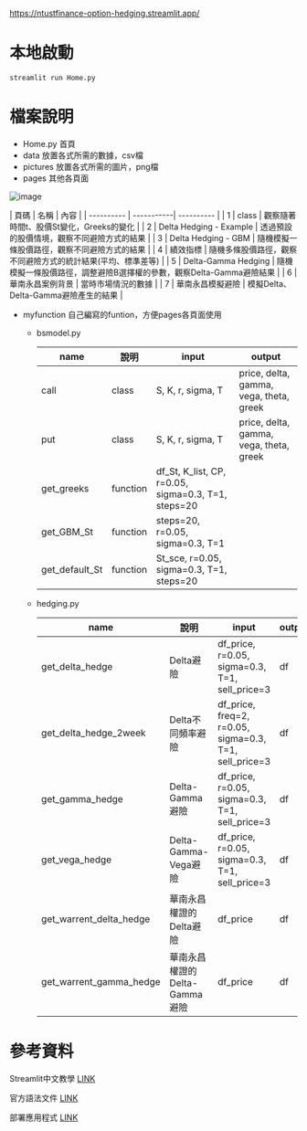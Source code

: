 
https://ntustfinance-option-hedging.streamlit.app/

# 本地啟動
```
streamlit run Home.py
```

# 檔案說明

* Home.py 首頁
* data 放置各式所需的數據，csv檔
* pictures 放置各式所需的圖片，png檔
* pages 其他各頁面
 
![image](https://github.com/TanukiFin/111moe_option_hedging/assets/73293068/a0b7b30c-976b-4997-9ac1-b686b76a1afd)

<div align="left">
    | 頁碼  | 名稱 | 內容 | 
    | ---------- | -----------| ---------- | 
    | 1  | class   | 觀察隨著時間t、股價St變化，Greeks的變化 |
    | 2   | Delta Hedging - Example   | 透過預設的股價情境，觀察不同避險方式的結果 |
    | 3   | Delta Hedging - GBM   | 隨機模擬一條股價路徑，觀察不同避險方式的結果 | 
    | 4   | 績效指標   | 隨機多條股價路徑，觀察不同避險方式的統計結果(平均、標準差等) | 
    | 5   | Delta-Gamma Hedging   | 隨機模擬一條股價路徑，調整避險B選擇權的參數，觀察Delta-Gamma避險結果 |
   | 6   | 華南永昌案例背景   | 當時市場情況的數據 |
   | 7   | 華南永昌模擬避險   | 模擬Delta、Delta-Gamma避險產生的結果 |
</div>

* myfunction 自己編寫的funtion，方便pages各頁面使用
  * bsmodel.py
    <div align="left">

    | name  | 說明 | input | output |
    | ---------- | -----------| ---------- | -----------|
    | call  | class   | S, K, r, sigma, T | price, delta, gamma, vega, theta, greek   |
    | put   | class   | S, K, r, sigma, T | price, delta, gamma, vega, theta, greek   |
    | get_greeks   | function   | df_St, K_list, CP, r=0.05, sigma=0.3, T=1, steps=20 |   |
    | get_GBM_St   | function   | steps=20, r=0.05, sigma=0.3, T=1 |  |
    | get_default_St   | function   | St_sce, r=0.05, sigma=0.3, T=1, steps=20 | |

    </div>
    
  * hedging.py
    <div align="left">

    | name  | 說明 | input | output |
    | ---------- | -----------| ---------- | -----------|
    | get_delta_hedge  | Delta避險   | df_price, r=0.05, sigma=0.3, T=1, sell_price=3 |  df  |
    | get_delta_hedge_2week   | Delta不同頻率避險   | df_price, freq=2, r=0.05, sigma=0.3, T=1, sell_price=3 |  df  |
    | get_gamma_hedge   | Delta-Gamma避險   | df_price, r=0.05, sigma=0.3, T=1, sell_price=3 | df  |
    | get_vega_hedge   | Delta-Gamma-Vega避險  | df_price, r=0.05, sigma=0.3, T=1, sell_price=3 | df |
    |get_warrent_delta_hedge| 華南永昌權證的Delta避險|df_price|df|
    |get_warrent_gamma_hedge| 華南永昌權證的Delta-Gamma避險|df_price|df|

    </div>


# 參考資料
Streamlit中文教學
[LINK](https://medium.com/@yt.chen/%E6%A9%9F%E5%99%A8%E5%AD%B8%E7%BF%92-%E8%B3%87%E6%96%99%E7%A7%91%E5%AD%B8%E6%A1%86%E6%9E%B6%E6%87%89%E7%94%A8-streamlit%E5%85%A5%E9%96%80-1-d07478cd4d8)

官方語法文件
[LINK](https://docs.streamlit.io/library/api-reference)

部署應用程式
[LINK](https://blog.jiatool.com/posts/streamlit/)



